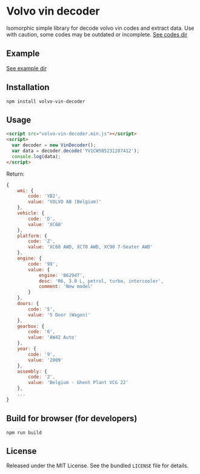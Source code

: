 # Volvo vin decoder
Isomorphic simple library for decode volvo vin codes and extract data.
Use with caution, some codes may be outdated or incomplete. [See codes dir](src/codes/)


## Example
[See example dir](example/)


## Installation

```
npm install volvo-vin-decoder
```


## Usage

```html
<script src="volvo-vin-decoder.min.js"></script>
<script>
  var decoder = new VinDecoder();
  var data = decoder.decode('YV1CW585231287412');
  console.log(data);
</script>
```

Return:

```javascript
{
    wmi: {
        code: 'YB2',
        value: 'VOLVO AB (Belgium)'
    },
    vehicle: {
        code: 'D',
        value: 'XC60'
    },
    platform: {
        code: 'Z',
        value: 'XC60 AWD, XC70 AWD, XC90 7-Seater AWD'
    },
    engine: {
        code: '99',
        value: {
            engine: 'B6294T',
            desc: 'R6, 3.0 L, petrol, turbo, intercooler',
            comment: 'New model'
        }
    },
    doors: {
        code: '5',
        value: '5 Door (Wagon)'
    },
    gearbox: {
        code: '6',
        value: 'AW42 Auto'
    },
    year: {
        code: '9',
        value: '2009'
    },
    assembly: {
        code: '2',
        value: 'Belgium - Ghent Plant VCG 22'
    },
    ...
}
```


## Build for browser (for developers)

```
npm run build
```


## License

Released under the MIT License. See the bundled `LICENSE` file for
details.
